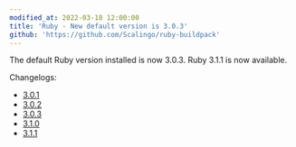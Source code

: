 ```yaml
---
modified_at: 2022-03-18 12:00:00
title: 'Ruby - New default version is 3.0.3'
github: 'https://github.com/Scalingo/ruby-buildpack'
---
```


The default Ruby version installed is now 3.0.3.
Ruby 3.1.1 is now available.

Changelogs:

* [3.0.1](https://www.ruby-lang.org/en/news/2021/04/05/ruby-3-0-1-released/)
* [3.0.2](https://www.ruby-lang.org/en/news/2021/07/07/ruby-3-0-2-released/)
* [3.0.3](https://www.ruby-lang.org/en/news/2021/11/24/ruby-3-0-3-released/)
* [3.1.0](https://www.ruby-lang.org/en/news/2021/12/25/ruby-3-1-0-released/)
* [3.1.1](https://www.ruby-lang.org/en/news/2022/02/18/ruby-3-1-1-released/)
